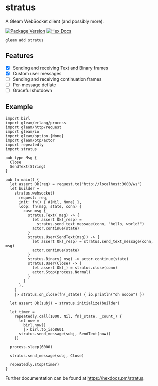 # stratus

A Gleam WebSocket client (and possibly more).

[![Package Version](https://img.shields.io/hexpm/v/stratus)](https://hex.pm/packages/stratus)
[![Hex Docs](https://img.shields.io/badge/hex-docs-ffaff3)](https://hexdocs.pm/stratus/)

```sh
gleam add stratus
```

## Features
- [x] Sending and receiving Text and Binary frames
- [x] Custom user messages
- [ ] Sending and receiving continuation frames
- [ ] Per-message deflate
- [ ] Graceful shutdown

## Example

```gleam
import birl
import gleam/erlang/process
import gleam/http/request
import gleam/io
import gleam/option.{None}
import gleam/otp/actor
import repeatedly
import stratus

pub type Msg {
  Close
  SendText(String)
}

pub fn main() {
  let assert Ok(req) = request.to("http://localhost:3000/ws")
  let builder =
    stratus.websocket(
      request: req,
      init: fn() { #(Nil, None) },
      loop: fn(msg, state, conn) {
        case msg {
          stratus.Text(_msg) -> {
            let assert Ok(_resp) =
              stratus.send_text_message(conn, "hello, world!")
            actor.continue(state)
          }
          stratus.User(SendText(msg)) -> {
            let assert Ok(_resp) = stratus.send_text_message(conn, msg)
            actor.continue(state)
          }
          stratus.Binary(_msg) -> actor.continue(state)
          stratus.User(Close) -> {
            let assert Ok(_) = stratus.close(conn)
            actor.Stop(process.Normal)
          }
        }
      },
    )
    |> stratus.on_close(fn(_state) { io.println("oh noooo") })

  let assert Ok(subj) = stratus.initialize(builder)

  let timer =
    repeatedly.call(1000, Nil, fn(_state, _count_) {
      let now =
        birl.now()
        |> birl.to_iso8601
      stratus.send_message(subj, SendText(now))
    })

  process.sleep(6000)

  stratus.send_message(subj, Close)

  repeatedly.stop(timer)
}
```

Further documentation can be found at <https://hexdocs.pm/stratus>.
